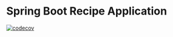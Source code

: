 # Spring Boot Recipe Application

[![codecov](https://codecov.io/gh/Javaughn501/recipe/branch/main/graph/badge.svg?token=A3S1O6VCE9)](https://codecov.io/gh/Javaughn501/recipe)